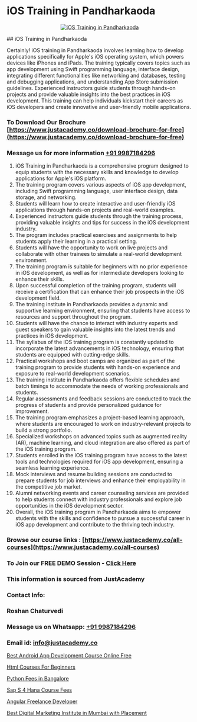 # iOS Training in Pandharkaoda

<p align="center">
  <a href="https://justacademy.co/course-detail/ios-training">
    <img src="https://justacademy.co/storage2/course_image/1676636008_course_image.webp" alt="iOS Training in Pandharkaoda">
  </a>
</p>
## iOS Training in Pandharkaoda

Certainly! iOS training in Pandharkaoda involves learning how to develop applications specifically for Apple's iOS operating system, which powers devices like iPhones and iPads. The training typically covers topics such as app development using Swift programming language, interface design, integrating different functionalities like networking and databases, testing and debugging applications, and understanding App Store submission guidelines. Experienced instructors guide students through hands-on projects and provide valuable insights into the best practices in iOS development. This training can help individuals kickstart their careers as iOS developers and create innovative and user-friendly mobile applications.
### To Download Our Brochure [https://www.justacademy.co/download-brochure-for-free](https://www.justacademy.co/download-brochure-for-free)
### Message us for more information [+91 9987184296](https://api.whatsapp.com/send?phone=919987184296)
1) iOS Training in Pandharkaoda is a comprehensive program designed to equip students with the necessary skills and knowledge to develop applications for Apple's iOS platform.
2) The training program covers various aspects of iOS app development, including Swift programming language, user interface design, data storage, and networking.
3) Students will learn how to create interactive and user-friendly iOS applications through hands-on projects and real-world examples.
4) Experienced instructors guide students through the training process, providing valuable insights and tips for success in the iOS development industry.
5) The program includes practical exercises and assignments to help students apply their learning in a practical setting.
6) Students will have the opportunity to work on live projects and collaborate with other trainees to simulate a real-world development environment.
7) The training program is suitable for beginners with no prior experience in iOS development, as well as for intermediate developers looking to enhance their skills.
8) Upon successful completion of the training program, students will receive a certification that can enhance their job prospects in the iOS development field.
9) The training institute in Pandharkaoda provides a dynamic and supportive learning environment, ensuring that students have access to resources and support throughout the program.
10) Students will have the chance to interact with industry experts and guest speakers to gain valuable insights into the latest trends and practices in iOS development.
11) The syllabus of the iOS training program is constantly updated to incorporate the latest advancements in iOS technology, ensuring that students are equipped with cutting-edge skills.
12) Practical workshops and boot camps are organized as part of the training program to provide students with hands-on experience and exposure to real-world development scenarios.
13) The training institute in Pandharkaoda offers flexible schedules and batch timings to accommodate the needs of working professionals and students.
14) Regular assessments and feedback sessions are conducted to track the progress of students and provide personalized guidance for improvement.
15) The training program emphasizes a project-based learning approach, where students are encouraged to work on industry-relevant projects to build a strong portfolio.
16) Specialized workshops on advanced topics such as augmented reality (AR), machine learning, and cloud integration are also offered as part of the iOS training program.
17) Students enrolled in the iOS training program have access to the latest tools and technologies required for iOS app development, ensuring a seamless learning experience.
18) Mock interviews and resume building sessions are conducted to prepare students for job interviews and enhance their employability in the competitive job market.
19) Alumni networking events and career counseling services are provided to help students connect with industry professionals and explore job opportunities in the iOS development sector.
20) Overall, the iOS training program in Pandharkaoda aims to empower students with the skills and confidence to pursue a successful career in iOS app development and contribute to the thriving tech industry.

### Browse our course links : [https://www.justacademy.co/all-courses](https://www.justacademy.co/all-courses) 
### To Join our FREE DEMO Session - [Click Here](https://www.justacademy.co/register-for-course-demo)


### This information is sourced from JustAcademy
### Contact Info:
### Roshan Chaturvedi
### Message us on Whatsapp: [+91 9987184296](https://api.whatsapp.com/send?phone=919987184296)
### Email id: [info@justacademy.co](mailto:info@justacademy.co)
                
[Best Android App Development Course Online Free](https://www.linkedin.com/pulse/best-android-app-development-course-online-free-bn6hc/)

[Html Courses For Beginners](https://www.linkedin.com/pulse/html-courses-beginners-justacademy-boston-g9kve?trackingId=Uw1SzmcjLBkD1dioZWGcdg%3D%3D&lipi=urn%3Ali%3Apage%3Ad_flagship3_company_admin%3BTbY8fN%2BZSiWS3%2FqQQu1Jtw%3D%3D)

[Python Fees in Bangalore](https://medium.com/@mahi3106/python-fees-in-bangalore-968ba3a80602)

[Sap S 4 Hana Course Fees](https://medium.com/@ranemanish460/sap-s-4-hana-course-fees-e949dfb607cc)

[Angular Freelance Developer](https://justacademyin.github.io/justacademy/angular-freelance-developer)

[Best Digital Marketing Institute in Mumbai with Placement](https://justacademyin.github.io/justacademy/best-digital-marketing-institute-in-mumbai-with-placement)

